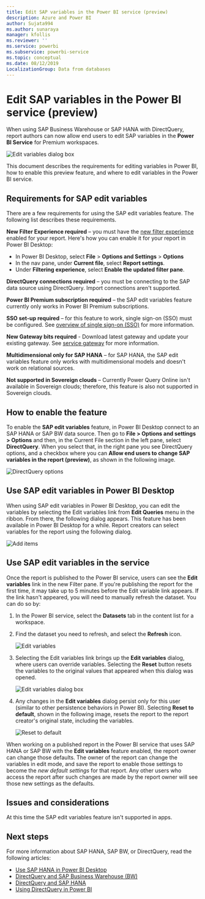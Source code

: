 ```yaml
---
title: Edit SAP variables in the Power BI service (preview)
description: Azure and Power BI
author: Sujata994
ms.author: sunaraya
manager: kfollis
ms.reviewer: ''
ms.service: powerbi
ms.subservice: powerbi-service
ms.topic: conceptual
ms.date: 08/12/2019
LocalizationGroup: Data from databases
---
```


# Edit SAP variables in the Power BI service (preview)

When using SAP Business Warehouse or SAP HANA with DirectQuery, report authors can now allow end users to edit SAP variables in the **Power BI Service** for Premium workspaces.

![Edit variables dialog box](media/service-edit-sap-variables/sap-edit-variables-dialog.png)

This document describes the requirements for editing variables in Power BI, how to enable this preview feature, and where to edit variables in the Power BI service.

## Requirements for SAP edit variables

There are a few requirements for using the SAP edit variables feature. The following list describes these requirements.

**New Filter Experience required** – you must have the [new filter experience](power-bi-report-filter.md) enabled for your report. Here's how you can enable it for your report in Power BI Desktop:
- In Power BI Desktop, select **File** > **Options and Settings** > **Options**
- In the nav pane, under **Current file**, select **Report settings**.
- Under **Filtering experience**, select **Enable the updated filter pane**.

**DirectQuery connections required** – you must be connecting to the SAP data source using DirectQuery. Import connections aren't supported.

**Power BI Premium subscription required** – the SAP edit variables feature currently only works in Power BI Premium subscriptions.

**SSO set-up required** – for this feature to work, single sign-on (SSO) must be configured. See [overview of single sign-on (SSO)](service-gateway-sso-overview.md) for more information.

**New Gateway bits required** - Download latest gateway and update your existing gateway. See [service gateway](service-gateway-onprem.md) for more information.

**Multidimensional only for SAP HANA** – for SAP HANA, the SAP edit variables feature only works with multidimensional models and doesn't work on relational sources.

**Not supported in Sovereign clouds** – Currently Power Query Online isn't available in Sovereign clouds; therefore, this feature is also not supported in Sovereign clouds.

## How to enable the feature

To enable the **SAP edit variables** feature, in Power BI Desktop connect to an SAP HANA or SAP BW data source. Then go to **File > Options and settings > Options** and then, in the Current File section in the left pane, select **DirectQuery**. When you select that, in the right pane you see DirectQuery options, and a checkbox where you can **Allow end users to change SAP variables in the report (preview)**, as shown in the following image.

![DirectQuery options](media/service-edit-sap-variables/sap-preview-setting-in-desktop.png)

## Use SAP edit variables in Power BI Desktop

When using SAP edit variables in Power BI Desktop, you can edit the variables by selecting the Edit variables link from **Edit Queries** menu in the ribbon. From there, the following dialog appears. This feature has been available in Power BI Desktop for a while. Report creators can select variables for the report using the following dialog.

![Add items](media/service-edit-sap-variables/sap-variables-add-items.png)

## Use SAP edit variables in the service

Once the report is published to the Power BI service, users can see the **Edit variables** link in the new Filter pane. If you're publishing the report for the first time, it may take up to 5 minutes before the Edit variable link appears. If the link hasn't appeared, you will need to manually refresh the dataset.
You can do so by:

1. In the Power BI service, select the **Datasets** tab in the content list for a workspace.

2. Find the dataset you need to refresh, and select the **Refresh** icon.

    ![Edit variables](media/service-edit-sap-variables/sap-edit-variables-link.png)

3. Selecting the Edit variables link brings up the **Edit variables** dialog, where users can override variables. Selecting the **Reset** button resets the variables to the original values that appeared when this dialog was opened.

    ![Edit variables dialog box](media/service-edit-sap-variables/sap-edit-variables-dialog.png)

4. Any changes in the **Edit variables** dialog persist only for this user (similar to other persistence behaviors in Power BI). Selecting **Reset to default**, shown in the following image, resets the report to the report creator's original state, including the variables.

    ![Reset to default](media/service-edit-sap-variables/reset-to-default.png)

When working on a published report in the Power BI service that uses SAP HANA or SAP BW with the **Edit variables** feature enabled, the report owner can change those defaults. The owner of the report can change the variables in edit mode, and save the report to enable those settings to become the *new default settings* for that report. Any other users who access the report after such changes are made by the report owner will see those new settings as the defaults.

## Issues and considerations

At this time the SAP edit variables feature isn't supported in apps.

## Next steps

For more information about SAP HANA, SAP BW, or DirectQuery, read the following articles:

- [Use SAP HANA in Power BI Desktop](desktop-sap-hana.md)
- [DirectQuery and SAP Business Warehouse (BW)](desktop-directquery-sap-bw.md)
- [DirectQuery and SAP HANA](desktop-directquery-sap-hana.md)
- [Using DirectQuery in Power BI](desktop-directquery-about.md)